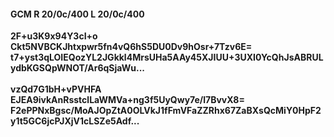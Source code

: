 #### GCM R 20/0c/400 L 20/0c/400
**2F+u3K9x94Y3cI+o**<br/>**Ckt5NVBCKJhtxpwr5fn4vQ6hS5DU0Dv9hOsr+7Tzv6E=**<br/>**t7+yst3qLOIEQozYL2JGkkl4MrsUHa5AAy45XJIUU+3UXI0YcQhJsABRULydbKGSQpWNOT/Ar6qSjaWu...**<br/><br/>
**vzQd7G1bH+vPVHFA**<br/>**EJEA9ivkAnRsstclLaWMVa+ng3f5UyQwy7e/l7BvvX8=**<br/>**F2ePPNxBgsc/MoAJOpZtA0OLVkJ1fFmVFaZZRhx67ZaBXsQcMiY0HpF2y1t5GC6jcPJXjV1cLSZe5Adf...**